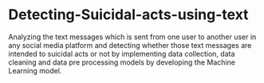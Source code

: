# Detecting-Suicidal-acts-using-text
Analyzing the text messages which is sent from one user to another user in any social media platform and detecting whether those text messages are intended to suicidal acts or not by implementing data collection, data cleaning and data pre processing models by developing the Machine Learning model.
